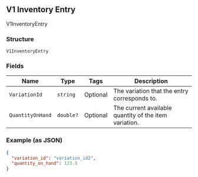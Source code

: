 ## V1 Inventory Entry

V1InventoryEntry

### Structure

`V1InventoryEntry`

### Fields

| Name | Type | Tags | Description |
|  --- | --- | --- | --- |
| `VariationId` | `string` | Optional | The variation that the entry corresponds to. |
| `QuantityOnHand` | `double?` | Optional | The current available quantity of the item variation. |

### Example (as JSON)

```json
{
  "variation_id": "variation_id2",
  "quantity_on_hand": 123.5
}
```

